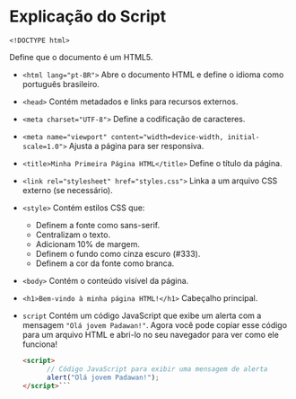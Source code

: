 # Explicação do Script




`<!DOCTYPE html>`
 
 Define que o documento é um HTML5.


 - `<html lang="pt-BR">`
    Abre o documento HTML e define o idioma como português brasileiro.
 - `<head>`
    Contém metadados e links para recursos externos.
 - `<meta charset="UTF-8">`
    Define a codificação de caracteres.
 - `<meta name="viewport" content="width=device-width, initial-scale=1.0">`
    Ajusta a página para ser responsiva.
 - `<title>Minha Primeira Página HTML</title>`
    Define o título da página.

 - `<link rel="stylesheet" href="styles.css">`
    Linka a um arquivo CSS externo (se necessário).
 - `<style>`
    Contém estilos CSS que:
      - Definem a fonte como sans-serif.
      - Centralizam o texto.
      - Adicionam 10% de margem.
      - Definem o fundo como cinza escuro (#333).
      - Definem a cor da fonte como branca.
 - `<body>`
     Contém o conteúdo visível da página.
 - `<h1>Bem-vindo à minha página HTML!</h1>`
     Cabeçalho principal.
 - `script`
     Contém um código JavaScript que exibe um alerta com a mensagem `"Olá jovem Padawan!"`.
     Agora você pode copiar esse código para  um arquivo HTML e abri-lo no seu navegador para ver como ele funciona!
     ```html
     <script>
           // Código JavaScript para exibir uma mensagem de alerta
           alert("Olá jovem Padawan!");
     </script>``` 



